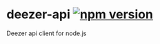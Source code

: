 # deezer-api [![npm version](https://badge.fury.io/js/api-deezer.svg)](https://badge.fury.io/js/api-deezer)
Deezer api client for node.js


